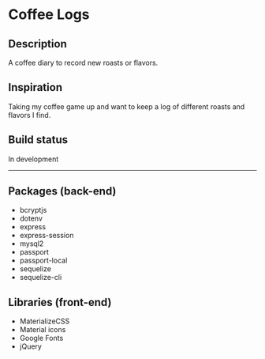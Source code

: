 # Coffee Logs

## Description

A coffee diary to record new roasts or flavors.

## Inspiration

Taking my coffee game up and want to keep a log of different roasts and flavors I find.

## Build status

In development

<hr>

## Packages (back-end)

- bcryptjs
- dotenv
- express
- express-session
- mysql2
- passport
- passport-local
- sequelize
- sequelize-cli

## Libraries (front-end)

- MaterializeCSS
- Material icons
- Google Fonts
- jQuery
